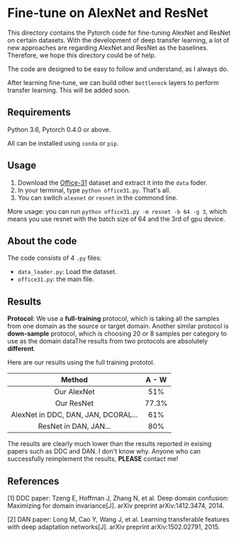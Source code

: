 # Fine-tune on AlexNet and ResNet

This directory contains the Pytorch code for fine-tuning AlexNet and ResNet on certain datasets. With the development of deep transfer learning, a lot of new approaches are regarding AlexNet and ResNet as the baselines. Therefore, we hope this directory could be of help.

The code are designed to be easy to follow and understand, as I always do.

After learning fine-tune, we can build other `bottleneck` layers to perform transfer learning. This will be added soon.

## Requirements

Python 3.6, Pytorch 0.4.0 or above.

All can be installed using `conda` or `pip`.

## Usage

1. Download the [Office-31](https://pan.baidu.com/s/1o8igXT4#list/path=%2F) dataset and extract it into the `data` foder.
2. In your terminal, type `python office31.py`. That's all.
3. You can switch `alexnet` or `resnet` in the commond line.

More usage: you can run `python office31.py -m resnet -b 64 -g 3`, which means you use resnet with the batch size of 64 and the 3rd of gpu device.

## About the code

The code consists of 4 `.py` files:

- `data_loader.py`: Load the dataset.
- `office31.py`: the main file.

## Results

**Protocol**: We use a **full-training** protocol, which is taking all the samples from one domain as the source or target domain. Another similar protocol is **down-sample** protocol, which is choosing 20 or 8 samples per category to use as the domain dataThe results from two protocols are absolutely **different**.

Here are our results using the full training prototol.

|             Method            | A - W |
|:-----------------------------:|:-----:|
|          Our AlexNet         |  51%  |
|           Our ResNet       |  77.3%  |
|           AlexNet in DDC, DAN, JAN, DCORAL...       |  61%  |
|           ResNet in DAN, JAN...       |  80%  |

The results are clearly much lower than the results reported in exising papers such as DDC and DAN. I don't know why. Anyone who can successfully reimplement the results, **PLEASE** contact me!

## References

[1] DDC paper: Tzeng E, Hoffman J, Zhang N, et al. Deep domain confusion: Maximizing for domain invariance[J]. arXiv preprint arXiv:1412.3474, 2014.

[2] DAN paper: Long M, Cao Y, Wang J, et al. Learning transferable features with deep adaptation networks[J]. arXiv preprint arXiv:1502.02791, 2015.
